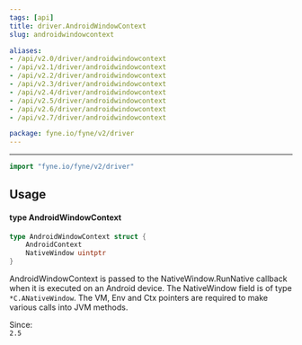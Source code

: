 ```yaml
---
tags: [api]
title: driver.AndroidWindowContext
slug: androidwindowcontext

aliases:
- /api/v2.0/driver/androidwindowcontext
- /api/v2.1/driver/androidwindowcontext
- /api/v2.2/driver/androidwindowcontext
- /api/v2.3/driver/androidwindowcontext
- /api/v2.4/driver/androidwindowcontext
- /api/v2.5/driver/androidwindowcontext
- /api/v2.6/driver/androidwindowcontext
- /api/v2.7/driver/androidwindowcontext

package: fyne.io/fyne/v2/driver
---
```



---
```go
import "fyne.io/fyne/v2/driver"
```

## Usage

#### type AndroidWindowContext

```go
type AndroidWindowContext struct {
	AndroidContext
	NativeWindow uintptr
}
```

AndroidWindowContext is passed to the NativeWindow.RunNative callback when it is executed on an Android device. The NativeWindow field is of type `*C.ANativeWindow`. The VM, Env and Ctx pointers are required to make various calls into JVM methods.


<div class="since">Since: <code>
2.5</code></div>
